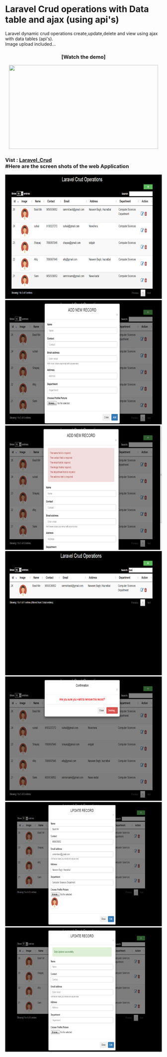 # Laravel Crud operations with Data table and ajax (using api's) 
Laravel dynamic crud operations create,update,delete and view using ajax with data tables (api's).<br>
Image upload included...<br>
<div align="center">
 <h3>[Watch the demo]</h3>
  <a href="https://www.youtube.com/embed/Aqt775Z1VP0"><img src="imgs/home.png" height="270" width="480"></a>
</div>
<h3>Vist : <a href="https://crudoperationslaravel.000webhostapp.com/">Laravel_Crud</a><br>
#Here are the screen shots of the web Application<br>
<p align="left">
 <img src="screenshots/view.png" height="400">
  <img src="screenshots/addRecord.png" height="400">
  <img src="screenshots/errorMsg.png" height="400">
  <img src="screenshots/search.png" height="400">

  <img src="screenshots/delete.png" height="400">
 <img src="screenshots/update.png" height="400">
 <img src="screenshots/sucess.png" height="400">
</p>
